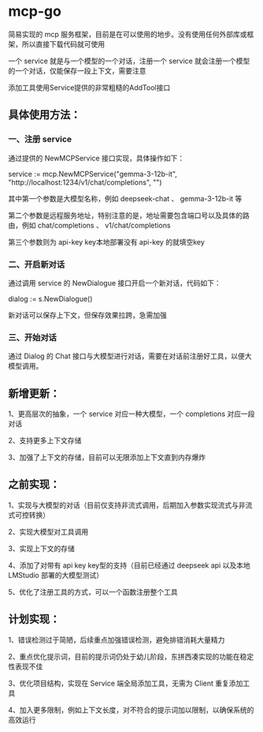 # mcp-go

简易实现的 mcp 服务框架，目前是在可以使用的地步。没有使用任何外部库或框架，所以直接下载代码就可使用

一个 service 就是与一个模型的一个对话，注册一个 service 就会注册一个模型的一个对话，仅能保存一段上下文，需要注意

添加工具使用Service提供的非常粗糙的AddTool接口

## 具体使用方法：

### 一、注册 service

通过提供的 NewMCPService 接口实现，具体操作如下：

service := mcp.NewMCPService("gemma-3-12b-it", "http://localhost:1234/v1/chat/completions", "")

其中第一个参数是大模型名称，例如 deepseek-chat 、 gemma-3-12b-it 等

第二个参数是远程服务地址，特别注意的是，地址需要包含端口号以及具体的路由，例如 chat/completions 、 v1/chat/completions

第三个参数则为 api-key key本地部署没有 api-key 的就填空key

### 二、开启新对话

通过调用 service 的 NewDialogue 接口开启一个新对话，代码如下：

dialog := s.NewDialogue()

新对话可以保存上下文，但保存效果拉跨，急需加强

###  三、开始对话

通过 Dialog 的 Chat 接口与大模型进行对话，需要在对话前注册好工具，以便大模型调用。

## 新增更新：

1、更高层次的抽象，一个 service 对应一种大模型，一个 completions 对应一段对话

2、支持更多上下文存储

3、加强了上下文的存储，目前可以无限添加上下文直到内存爆炸

## 之前实现：

1、实现与大模型的对话（目前仅支持非流式调用，后期加入参数实现流式与非流式可控转换）

2、实现大模型对工具调用

3、实现上下文的存储

4、添加了对带有 api key key型的支持（目前已经通过 deepseek api 以及本地 LMStudio 部署的大模型测试）

5、优化了注册工具的方式，可以一个函数注册整个工具

## 计划实现：

1、错误检测过于简陋，后续重点加强错误检测，避免排错消耗大量精力

2、重点优化提示词，目前的提示词仍处于幼儿阶段，东拼西凑实现的功能在稳定性表现不佳

3、优化项目结构，实现在 Service 端全局添加工具，无需为 Client 重复添加工具

4、加入更多限制，例如上下文长度，对不符合的提示词加以限制，以确保系统的高效运行